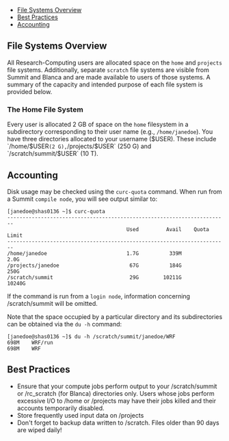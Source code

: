 - [File Systems Overview](#file-systems-overview)
- [Best Practices](#best-practices)
- [Accounting](#accounting)

## File Systems Overview

All Research-Computing users are allocated space on the `home` and `projects` file systems.  Additionally, separate `scratch` file systems are visible from Summit and Blanca and are made available to users of those systems.  A summary of the capacity and intended purpose of each file system is provided below.

### The Home File System
Every user is allocated 2 GB of space on the `home` filesystem in a subdirectory corresponding to their user name (e.g., `/home/janedoe`).
You have three directories allocated to your username ($USER).  These include `/home/$USER` (2 G), `/projects/$USER` (250 G) and `/scratch/summit/$USER` (10 T).  

## Accounting

Disk usage may be checked using the `curc-quota` command.  When run from a Summit `compile node`, you will see output similar to:

```
[janedoe@shas0136 ~]$ curc-quota
------------------------------------------------------------------------
                                       Used         Avail    Quota Limit
------------------------------------------------------------------------
/home/janedoe                          1.7G          339M           2.0G
/projects/janedoe                       67G          184G           250G
/scratch/summit                         29G        10211G         10240G
```
If the command is run from a `login node`, information concerning /scratch/summit will be omitted.

Note that the space occupied by a particular directory and its subdirectories can be obtained via the `du -h` command: 

```
[janedoe@shas0136 ~]$ du -h /scratch/summit/janedoe/WRF
698M	WRF/run
698M	WRF
```

## Best Practices
- Ensure that your compute jobs perform output to your /scratch/summit or /rc_scratch (for Blanca) directories only.  Users whose jobs perform excessive I/O to /home or /projects may have their jobs killed and their accounts temporarily disabled.
- Store frequently used input data on /projects
- Don't forget to backup data written to /scratch.  Files older than 90 days are wiped daily!

